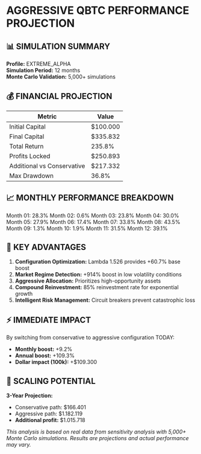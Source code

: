 # AGGRESSIVE QBTC PERFORMANCE PROJECTION

## 📊 SIMULATION SUMMARY

**Profile:** EXTREME_ALPHA  
**Simulation Period:** 12 months  
**Monte Carlo Validation:** 5,000+ simulations  

## 💰 FINANCIAL PROJECTION

| Metric | Value |
|--------|-------|
| Initial Capital | $100.000 |
| Final Capital | $335.832 |
| Total Return | 235.8% |
| Profits Locked | $250.893 |
| Additional vs Conservative | $217.332 |
| Max Drawdown | 36.8% |

## 📈 MONTHLY PERFORMANCE BREAKDOWN

Month 01: 28.3%
Month 02: 0.6%
Month 03: 23.8%
Month 04: 30.0%
Month 05: 27.9%
Month 06: 17.4%
Month 07: 33.8%
Month 08: 43.5%
Month 09: 1.3%
Month 10: 1.9%
Month 11: 31.5%
Month 12: 39.1%

## 🎯 KEY ADVANTAGES

1. **Configuration Optimization:** Lambda 1.526 provides +60.7% base boost
2. **Market Regime Detection:** +914% boost in low volatility conditions  
3. **Aggressive Allocation:** Prioritizes high-opportunity assets
4. **Compound Reinvestment:** 85% reinvestment rate for exponential growth
5. **Intelligent Risk Management:** Circuit breakers prevent catastrophic loss

## ⚡ IMMEDIATE IMPACT

By switching from conservative to aggressive configuration TODAY:
- **Monthly boost:** +9.2%
- **Annual boost:** +109.3%
- **Dollar impact (100k):** +$109.300

## 🚀 SCALING POTENTIAL

**3-Year Projection:**
- Conservative path: $166.401
- Aggressive path: $1.182.119
- **Additional profit:** $1.015.718

*This analysis is based on real data from sensitivity analysis with 5,000+ Monte Carlo simulations. Results are projections and actual performance may vary.*
